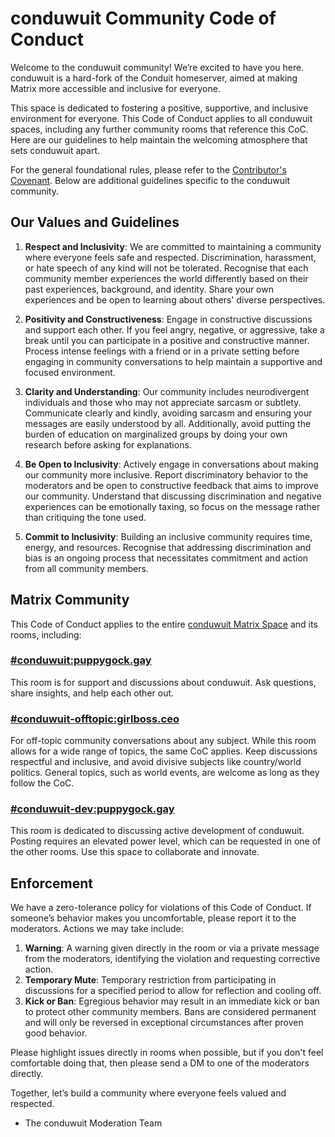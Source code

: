 # conduwuit Community Code of Conduct

Welcome to the conduwuit community! We’re excited to have you here. conduwuit is a hard-fork of the Conduit homeserver,
aimed at making Matrix more accessible and inclusive for everyone.

This space is dedicated to fostering a positive, supportive, and inclusive environment for everyone. This Code of
Conduct applies to all conduwuit spaces, including any further community rooms that reference this CoC. Here are our
guidelines to help maintain the welcoming atmosphere that sets conduwuit apart.

For the general foundational rules, please refer to the [Contributor's Covenant](https://github.com/girlbossceo/conduwuit/blob/main/CODE_OF_CONDUCT.md).
Below are additional guidelines specific to the conduwuit community.

## Our Values and Guidelines

1. **Respect and Inclusivity**: We are committed to maintaining a community where everyone feels safe and respected.
   Discrimination, harassment, or hate speech of any kind will not be tolerated. Recognise that each community member
   experiences the world differently based on their past experiences, background, and identity. Share your own
   experiences and be open to learning about others' diverse perspectives.

2. **Positivity and Constructiveness**: Engage in constructive discussions and support each other. If you feel angry,
   negative, or aggressive, take a break until you can participate in a positive and constructive manner. Process
   intense feelings with a friend or in a private setting before engaging in community conversations to help maintain
   a supportive and focused environment.

3. **Clarity and Understanding**: Our community includes neurodivergent individuals and those who may not appreciate
   sarcasm or subtlety. Communicate clearly and kindly, avoiding sarcasm and ensuring your messages are easily
   understood by all. Additionally, avoid putting the burden of education on marginalized groups by doing your own
   research before asking for explanations.

4. **Be Open to Inclusivity**: Actively engage in conversations about making our community more inclusive. Report
   discriminatory behavior to the moderators and be open to constructive feedback that aims to improve our community.
   Understand that discussing discrimination and negative experiences can be emotionally taxing, so focus on the
   message rather than critiquing the tone used.

5. **Commit to Inclusivity**: Building an inclusive community requires time, energy, and resources. Recognise that
   addressing discrimination and bias is an ongoing process that necessitates commitment and action from all community
   members.

## Matrix Community

This Code of Conduct applies to the entire [conduwuit Matrix Space](https://matrix.to/#/#conduwuit-space:puppygock.gay)
and its rooms, including:

### [#conduwuit:puppygock.gay](https://matrix.to/#/#conduwuit:puppygock.gay)

This room is for support and discussions about conduwuit. Ask questions, share insights, and help each other out.

### [#conduwuit-offtopic:girlboss.ceo](https://matrix.to/#/#conduwuit-offtopic:girlboss.ceo)

For off-topic community conversations about any subject. While this room allows for a wide range of topics, the same
CoC applies. Keep discussions respectful and inclusive, and avoid divisive subjects like country/world politics.
General topics, such as world events, are welcome as long as they follow the CoC.

### [#conduwuit-dev:puppygock.gay](https://matrix.to/#/#conduwuit-dev:puppygock.gay)

This room is dedicated to discussing active development of conduwuit. Posting requires an elevated power level, which
can be requested in one of the other rooms. Use this space to collaborate and innovate.

## Enforcement

We have a zero-tolerance policy for violations of this Code of Conduct. If someone’s behavior makes you uncomfortable,
please report it to the moderators. Actions we may take include:

1. **Warning**: A warning given directly in the room or via a private message from the moderators, identifying
   the violation and requesting corrective action.
2. **Temporary Mute**: Temporary restriction from participating in discussions for a specified period to allow for
   reflection and cooling off.
3. **Kick or Ban**: Egregious behavior may result in an immediate kick or ban to protect other community members.
   Bans are considered permanent and will only be reversed in exceptional circumstances after proven good behavior.

Please highlight issues directly in rooms when possible, but if you don't feel comfortable doing that, then please send
a DM to one of the moderators directly.

Together, let’s build a community where everyone feels valued and respected.

- The conduwuit Moderation Team
